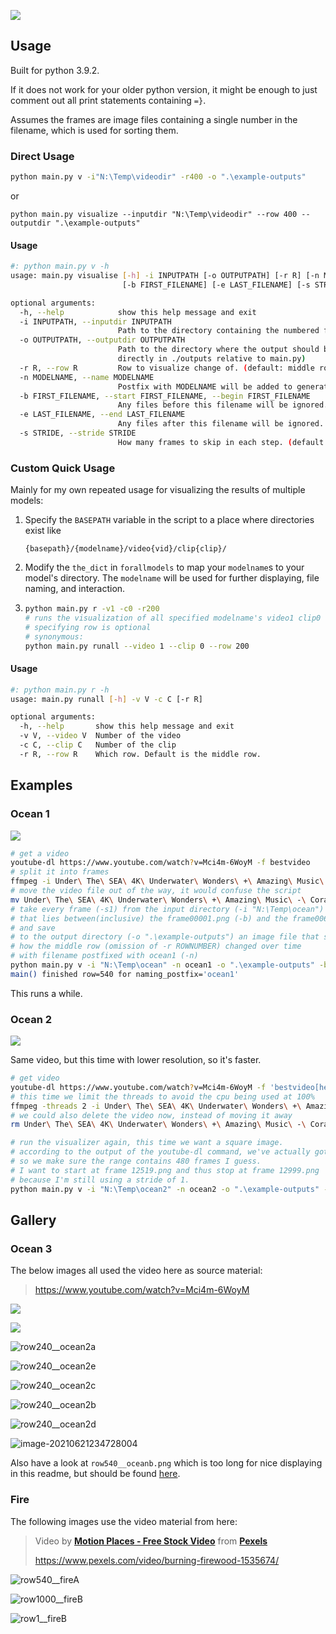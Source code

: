 ![](./example-outputs/row540__ocean1old.png)

## Usage

Built for python 3.9.2.

If it does not work for your older python version, it might be enough to just comment out all print statements containing `=}`.

Assumes the frames are image files containing a single number in the filename, which is used for sorting them.

### Direct Usage

```bash
python main.py v -i"N:\Temp\videodir" -r400 -o ".\example-outputs"
```

or

```
python main.py visualize --inputdir "N:\Temp\videodir" --row 400 --outputdir ".\example-outputs"
```

#### Usage

```bash
#: python main.py v -h
usage: main.py visualise [-h] -i INPUTPATH [-o OUTPUTPATH] [-r R] [-n MODELNAME]
                         [-b FIRST_FILENAME] [-e LAST_FILENAME] [-s STRIDE]

optional arguments:
  -h, --help            show this help message and exit
  -i INPUTPATH, --inputdir INPUTPATH
                        Path to the directory containing the numbered frames
  -o OUTPUTPATH, --outputdir OUTPUTPATH
                        Path to the directory where the output should be saved in. (default:
                        directly in ./outputs relative to main.py)
  -r R, --row R         Row to visualize change of. (default: middle row)
  -n MODELNAME, --name MODELNAME
                        Postfix with MODELNAME will be added to generated files.
  -b FIRST_FILENAME, --start FIRST_FILENAME, --begin FIRST_FILENAME
                        Any files before this filename will be ignored.
  -e LAST_FILENAME, --end LAST_FILENAME
                        Any files after this filename will be ignored.
  -s STRIDE, --stride STRIDE
                        How many frames to skip in each step. (default 1)
```



### Custom Quick Usage

Mainly for my own repeated usage for visualizing the results of multiple models:

1. Specify the `BASEPATH` variable in the script to a place where directories exist like

   ```
   {basepath}/{modelname}/video{vid}/clip{clip}/
   ```

2. Modify the `the_dict` in `forallmodels` to map your `modelname`s to your model's directory. The `modelname` will be used for further displaying, file naming, and interaction.

3. ```bash
   python main.py r -v1 -c0 -r200
   # runs the visualization of all specified modelname's video1 clip0 on row 200
   # specifying row is optional
   # synonymous:
   python main.py runall --video 1 --clip 0 --row 200
   ```

#### Usage

```bash
#: python main.py r -h
usage: main.py runall [-h] -v V -c C [-r R]

optional arguments:
  -h, --help       show this help message and exit
  -v V, --video V  Number of the video
  -c C, --clip C   Number of the clip
  -r R, --row R    Which row. Default is the middle row.
```

## Examples

### Ocean 1

![](./example-outputs/row540__ocean1.png)

```bash
# get a video
youtube-dl https://www.youtube.com/watch?v=Mci4m-6WoyM -f bestvideo 
# split it into frames
ffmpeg -i Under\ The\ SEA\ 4K\ Underwater\ Wonders\ +\ Amazing\ Music\ -\ Coral\ Reefs\ \&\ Colorful\ Sea\ Life\ in\ UHD\ 🐟\ 🌊\ 🐠\ \[Mci4m-6WoyM\].webm frame%05d.png
# move the video file out of the way, it would confuse the script
mv Under\ The\ SEA\ 4K\ Underwater\ Wonders\ +\ Amazing\ Music\ -\ Coral\ Reefs\ \&\ Colorful\ Sea\ Life\ in\ UHD\ 🐟\ 🌊\ 🐠\ \[Mci4m-6WoyM\].webm ../video.webm
# take every frame (-s1) from the input directory (-i "N:\Temp\ocean") 
# that lies between(inclusive) the frame00001.png (-b) and the frame00600.png (-e)
# and save
# to the output directory (-o ".\example-outputs") an image file that shows
# how the middle row (omission of -r ROWNUMBER) changed over time
# with filename postfixed with ocean1 (-n)
python main.py v -i "N:\Temp\ocean" -n ocean1 -o ".\example-outputs" -b frame00001.png -e frame00600.png -s 1
main() finished row=540 for naming_postfix='ocean1'
```

This runs a while.

### Ocean 2

![](./example-outputs/row240__ocean2.png)

Same video, but this time with lower resolution, so it's faster.

```bash
# get video
youtube-dl https://www.youtube.com/watch?v=Mci4m-6WoyM -f 'bestvideo[height<=480]'
# this time we limit the threads to avoid the cpu being used at 100%
ffmpeg -threads 2 -i Under\ The\ SEA\ 4K\ Underwater\ Wonders\ +\ Amazing\ Music\ -\ Coral\ Reefs\ \&\ Colorful\ Sea\ Life\ in\ UHD\ 🐟\ 🌊\ 🐠\ \[Mci4m-6WoyM\].webm frame%05d.png
# we could also delete the video now, instead of moving it away
rm Under\ The\ SEA\ 4K\ Underwater\ Wonders\ +\ Amazing\ Music\ -\ Coral\ Reefs\ \&\ Colorful\ Sea\ Life\ in\ UHD\ 🐟\ 🌊\ 🐠\ \[Mci4m-6WoyM\].webm

# run the visualizer again, this time we want a square image.
# according to the output of the youtube-dl command, we've actually got a 854x480 video although we said the height should be at most 480 ??!
# so we make sure the range contains 480 frames I guess.
# I want to start at frame 12519.png and thus stop at frame 12999.png 
# because I'm still using a stride of 1.
python main.py v -i "N:\Temp\ocean2" -n ocean2 -o ".\example-outputs" -b frame12519.png -e frame12999.png -s 1
```



## Gallery

### Ocean 3

The below images all used the video here as source material:

> https://www.youtube.com/watch?v=Mci4m-6WoyM

![](./example-outputs/row540__oceana.png)

![](./example-outputs/row750__ocean1.png)

![row240__ocean2a](README.assets/row240__ocean2a.png)

![row240__ocean2e](README.assets/row240__ocean2e.png)

![row240__ocean2c](README.assets/row240__ocean2c.png)

![row240__ocean2b](README.assets/row240__ocean2b.png)

![row240__ocean2d](README.assets/row240__ocean2d.png)

![image-20210621234728004](README.assets/image-20210621234728004.png)

Also have a look at `row540__oceanb.png` which is too long for nice displaying in this readme, but should be found [here](./example-outputs/row540__oceanb.png).

### Fire

The following images use the video material from here:

> Video by **[Motion Places - Free Stock Video](https://www.pexels.com/@motion-places-free-stock-video-701499?utm_content=attributionCopyText&utm_medium=referral&utm_source=pexels)** from **[Pexels](https://www.pexels.com/photo/burning-firewood-1535674/?utm_content=attributionCopyText&utm_medium=referral&utm_source=pexels)**
>
> https://www.pexels.com/video/burning-firewood-1535674/

![row540__fireA](README.assets/row540__fireA.png)

![row1000__fireB](README.assets/row1000__fireB.png)

![row1__fireB](README.assets/row1__fireB.png)

